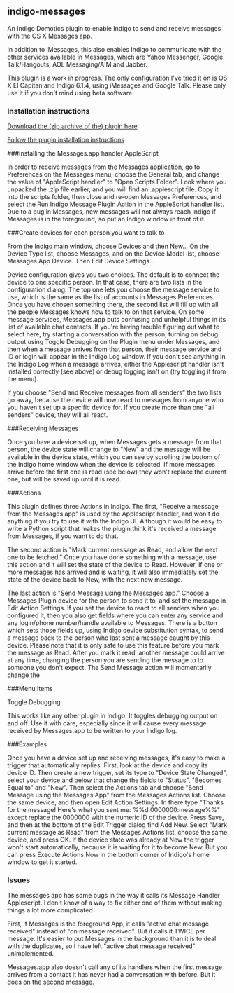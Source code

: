 ## indigo-messages
An Indigo Domotics plugin to enable Indigo to send and receive messages with the OS X Messages app.

In addition to iMessages, this also enables Indigo to communicate with the other services available in Messages, which are Yahoo Messenger, Google Talk/Hangouts, AOL Messaging/AIM and Jabber.

This plugin is a work in progress. The only configuration I've tried it on is OS X El Capitan and Indigo 6.1.4, using iMessages and Google Talk. Please only use it if you don't mind using beta software.

### Installation instructions

[Download the (zip archive of the) plugin here](https://github.com/gazally/indigo-messages/archive/master.zip)

[Follow the plugin installation instructions](http://wiki.indigodomo.com/doku.php?id=indigo_6_documentation:getting_started#installing_plugins_and_configuring_plugin_settings_pro_only_feature)

###Installing the Messages.app handler AppleScript

In order to receive messages from the Messages application, go to Preferences on the Messages menu, choose the General tab, and change the value of "AppleScript handler" to "Open Scripts Folder". Look where you unpacked the .zip file earlier, and you will find an .applescript file. Copy it into the scripts folder, then close and re-open Messages Preferences, and select the Run Indigo Message Plugin Action in the AppleScript handler list. Due to a bug in Messages, new messages will not always reach Indigo if Messages is in the foreground, so put an Indigo window in front of it.

###Create devices for each person you want to talk to

From the Indigo main window, choose Devices and then New...  On the Device Type list, choose Messages, and on the Device Model list, choose Messages App Device. Then Edit Device Settings...

Device configuration gives you two choices. The default is to connect the device to one specific person. In that case, there are two lists in the configuration dialog. The top one lets you choose the message service to use, which is the same as the list of accounts in Messages Preferences. Once you have chosen something there, the second list will fill up with all the people Messages knows how to talk to on that service. On some message services, Messages.app puts confusing and unhelpful things in its list of available chat contacts. If you're having trouble figuring out what to select here, try starting a conversation with the person, turning on debug output using Toggle Debugging on the Plugin menu under Messages, and then when a message arrives from that person, their message service and ID or login will appear in the Indigo Log window. If you don't see anything in the Indigo Log when a message arrives, either the Applescript handler isn't installed correctly (see above) or debug logging isn't on (try toggling it from the menu).

If you choose "Send and Receive messages from all senders" the two lists go away, because the device will now react to messages from anyone who you haven't set up a specific device for. If you create more than one "all senders" device, they will all react.

###Receiving Messages

Once you have a device set up, when Messages gets a message from that person, the device state will change to "New" and the message will be available in the device state, which you can see by scrolling the bottom of the Indigo home window when the device is selected. If more messages arrive before the first one is read (see below) they won't replace the current one, but will be saved up until it is read.

###Actions

This plugin defines three Actions in Indigo. The first, "Receive a message from the Messages app" is used by the Applescript handler, and won't do anything if you try to use it with the Indigo UI. Although it would be easy to write a Python script that makes the plugin think it's received a message from Messages, if you want to do that.

The second action is "Mark current message as Read, and allow the next one to be fetched." Once you have done something with a message, use this action and it will set the state of the device to Read. However, if one or more messages has arrived and is waiting, it will also immediately set the state of the device back to New, with the next new message.

The last action is "Send Message using the Messages app." Choose a Messages Plugin device for the person to send it to, and set the message in Edit Action Settings. If you set the device to react to all senders when you configured it, then you also get fields where you can enter any service and any login/phone number/handle available to Messages. There is a button which sets those fields up, using Indigo device substitution syntax, to send a message back to the person who last sent a message caught by this device. Please note that it is only safe to use this feature before you mark the message as Read. After you mark it read, another message could arrive at any time, changing the person you are sending the message to to someone you don't expect. The Send Message action will momentarily change the 

###Menu Items

Toggle Debugging

This works like any other plugin in Indigo. It toggles debugging output on and off. Use it with care, especially since it will cause every message received by Messages.app to be written to your Indigo log.

###Examples

Once you have a device set up and receiving messages, it's easy to make a trigger that automatically replies. First, look at the device and copy its device ID. Then create a new trigger, set its type to "Device State Changed", select your device and below that change the fields to "Status", "Becomes Equal to" and "New". Then select the Actions tab and choose "Send Message using the Messages App" from the Messages Actions list. Choose the same device, and then open Edit Action Settings. In there type "Thanks for the message! Here's what you sent me: %%d:0000000:message%%" except replace the 0000000 with the numeric ID of the device. Press Save, and then at the bottom of the Edit Trigger dialog find Add New. Select "Mark current message as Read" from the Messages Actions list, choose the same device, and press OK. If the device state was already at New the trigger won't start automatically, because it is waiting for it to become New. But you can press Execute Actions Now in the bottom corner of Indigo's home window to get it started.

### Issues

The messages app has some bugs in the way it calls its Message Handler Applescript. I don't know of a way to fix either one of them without making things a lot more complicated.

First, if Messages is the foreground App, it calls "active chat message received" instead of "on message received". But it calls it TWICE per message. It's easier to put Messages in the background than it is to deal with the duplicates, so I have left "active chat message received" unimplemented.

Messages.app also doesn't call any of its handlers when the first message arrives from a contact it has never had a conversation with before. But it does on the second message.
